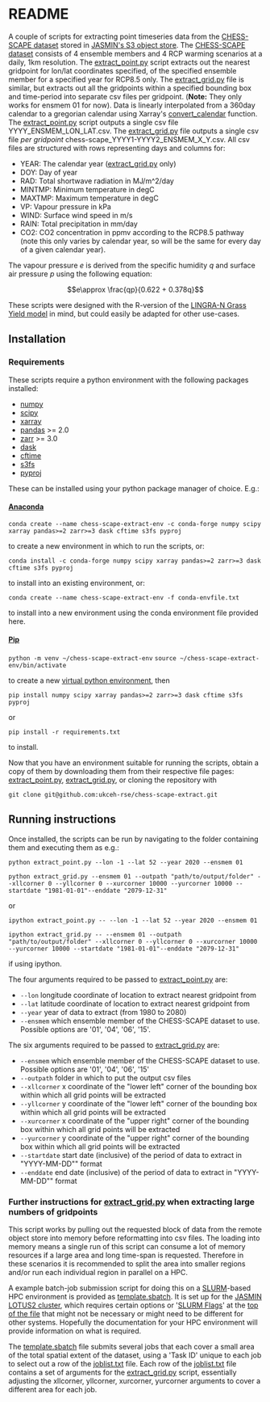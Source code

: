 # README

A couple of scripts for extracting point timeseries data from the [CHESS-SCAPE dataset](https://catalogue.ceda.ac.uk/uuid/8194b416cbee482b89e0dfbe17c5786c/) stored in [JASMIN's S3 object store](https://help.jasmin.ac.uk/docs/short-term-project-storage/using-the-jasmin-object-store/). The [CHESS-SCAPE dataset](https://catalogue.ceda.ac.uk/uuid/8194b416cbee482b89e0dfbe17c5786c/) consists of 4 ensemble members and 4 RCP warming scenarios at a daily, 1km resolution. The [extract_point.py](https://github.com/ukceh-rse/chess-scape-extract/blob/main/extract_point.py) script extracts out the nearest gridpoint for lon/lat coordinates specified, of the specified ensemble member for a specified year for RCP8.5 only. The [extract_grid.py](https://github.com/ukceh-rse/chess-scape-extract/blob/main/extract_grid.py) file is similar, but extracts out all the gridpoints within a specified bounding box and time-period into separate csv files per gridpoint. (**Note:** They only works for ensmem 01 for now). Data is linearly interpolated from a 360day calendar to a gregorian calendar using Xarray's [convert_calendar](https://docs.xarray.dev/en/stable/generated/xarray.Dataset.convert_calendar.html) function. The [extract_point.py](https://github.com/ukceh-rse/chess-scape-extract/blob/main/extract_point.py) script outputs a single csv file YYYY_ENSMEM_LON_LAT.csv. The [extract_grid.py](https://github.com/ukceh-rse/chess-scape-extract/blob/main/extract_grid.py) file outputs a single csv file *per gridpoint* chess-scape_YYYY1-YYYY2_ENSMEM_X_Y.csv. All csv files are structured with rows representing days and columns for:
- YEAR: The calendar year ([extract_grid.py](https://github.com/ukceh-rse/chess-scape-extract/blob/main/extract_grid.py) only)
- DOY: Day of year
- RAD: Total shortwave radiation in MJ/m^2/day
- MINTMP: Minimum temperature in degC
- MAXTMP: Maximum temperature in degC
- VP: Vapour pressure in kPa
- WIND: Surface wind speed in m/s
- RAIN: Total precipitation in mm/day
- CO2: CO2 concentration in ppmv according to the RCP8.5 pathway (note this only varies by calendar year, so will be the same for every day of a given calendar year).

The vapour pressure $e$ is derived from the specific humidity $q$ and surface air pressure $p$ using the following equation:

$$e\approx \frac{qp}{0.622 + 0.378q}$$

These scripts were designed with the R-version of the [LINGRA-N Grass Yield model](https://models.pps.wur.nl/r-version-lingra-model) in mind, but could easily be adapted for other use-cases.

## Installation

### Requirements
These scripts require a python environment with the following packages installed:
- [numpy](https://numpy.org/)
- [scipy](https://scipy.org/)
- [xarray](https://docs.xarray.dev/en/stable/)
- [pandas](https://pandas.pydata.org/) >= 2.0
- [zarr](https://zarr.dev/) >= 3.0
- [dask](https://www.dask.org/)
- [cftime](https://unidata.github.io/cftime/)
- [s3fs](https://github.com/fsspec/s3fs/)
- [pyproj](https://pyproj4.github.io/pyproj/stable/)

These can be installed using your python package manager of choice. E.g.:

#### [Anaconda](https://anaconda.org/)
```conda create --name chess-scape-extract-env -c conda-forge numpy scipy xarray pandas>=2 zarr>=3 dask cftime s3fs pyproj```

to create a new environment in which to run the scripts, or:

```conda install -c conda-forge numpy scipy xarray pandas>=2 zarr>=3 dask cftime s3fs pyproj```

to install into an existing environment, or:

```conda create --name chess-scape-extract-env -f conda-envfile.txt```

to install into a new environment using the conda environment file provided here.

#### [Pip](https://packaging.python.org/en/latest/tutorials/installing-packages/)

```python -m venv ~/chess-scape-extract-env```
```source ~/chess-scape-extract-env/bin/activate```

to create a new [virtual python environment](https://docs.python.org/3/library/venv.html), then

```pip install numpy scipy xarray pandas>=2 zarr>=3 dask cftime s3fs pyproj```

or

```pip install -r requirements.txt```

to install.

Now that you have an environment suitable for running the scripts, obtain a copy of them by downloading them from their respective file pages: [extract_point.py](https://github.com/ukceh-rse/chess-scape-extract/blob/main/extract_point.py), [extract_grid.py](https://github.com/ukceh-rse/chess-scape-extract/blob/main/extract_grid.py), or cloning the repository with 

```git clone git@github.com:ukceh-rse/chess-scape-extract.git```

## Running instructions

Once installed, the scripts can be run by navigating to the folder containing them and executing them as e.g.:

```python extract_point.py --lon -1 --lat 52 --year 2020 --ensmem 01```

```python extract_grid.py --ensmem 01 --outpath "path/to/output/folder" --xllcorner 0 --yllcorner 0 --xurcorner 10000 --yurcorner 10000 --startdate "1981-01-01"--enddate "2079-12-31"```

or 

```ipython extract_point.py -- --lon -1 --lat 52 --year 2020 --ensmem 01```

```ipython extract_grid.py -- --ensmem 01 --outpath "path/to/output/folder" --xllcorner 0 --yllcorner 0 --xurcorner 10000 --yurcorner 10000 --startdate "1981-01-01"--enddate "2079-12-31"```

if using ipython.

The four arguments required to be passed to [extract_point.py](https://github.com/ukceh-rse/chess-scape-extract/blob/main/extract_point.py) are:
- ```--lon``` longitude coordinate of location to extract nearest gridpoint from
- ```--lat``` latitude coordinate of location to extract nearest gridpoint from
- ```--year``` year of data to extract (from 1980 to 2080)
- ```--ensmem``` which ensemble member of the CHESS-SCAPE dataset to use. Possible options are '01', '04', '06', '15'.

The six arguments required to be passed to [extract_grid.py](https://github.com/ukceh-rse/chess-scape-extract/blob/main/extract_grid.py) are:
- ```--ensmem``` which ensemble member of the CHESS-SCAPE dataset to use. Possible options are '01', '04', '06', '15'
- ```--outpath``` folder in which to put the output csv files
- ```--xllcorner``` x coordinate of the "lower left" corner of the bounding box within which all grid points will be extracted
- ```--yllcorner``` y coordinate of the "lower left" corner of the bounding box within which all grid points will be extracted
- ```--xurcorner``` x coordinate of the "upper right" corner of the bounding box within which all grid points will be extracted
- ```--yurcorner``` y coordinate of the "upper right" corner of the bounding box within which all grid points will be extracted
- ```--startdate``` start date (inclusive) of the period of data to extract in "YYYY-MM-DD"" format
- ```--enddate``` end date (inclusive) of the period of data to extract in "YYYY-MM-DD"" format

### Further instructions for [extract_grid.py](https://github.com/ukceh-rse/chess-scape-extract/blob/main/joblist.txt) when extracting large numbers of gridpoints
This script works by pulling out the requested block of data from the remote object store into memory before reformatting into csv files. The loading into memory means a single run of this script can consume a lot of memory resources if a large area and long time-span is requested. Therefore in these scenarios it is recommended to split the area into smaller regions and/or run each individual region in parallel on a HPC. 

A example batch-job submission script for doing this on a [SLURM](https://slurm.schedmd.com/documentation.html)-based HPC environment is provided as [template.sbatch](https://github.com/ukceh-rse/chess-scape-extract/blob/main/template.sbatch). It is set up for the [JASMIN LOTUS2 cluster](https://help.jasmin.ac.uk/docs/batch-computing/lotus-overview/), which requires certain options or '[SLURM Flags](https://slurm.schedmd.com/sbatch.html)' at the [top of the file](https://github.com/ukceh-rse/chess-scape-extract/blob/fc8e19114b0b419e960aca0744f64f5d538492d8/template.sbatch#L2) that might not be necessary or might need to be different for other systems. Hopefully the documentation for your HPC environment will provide information on what is required. 

The [template.sbatch](https://github.com/ukceh-rse/chess-scape-extract/blob/main/template.sbatch) file submits several jobs that each cover a small area of the total spatial extent of the dataset, using a 'Task ID' unique to each job to select out a row of the [joblist.txt](https://github.com/ukceh-rse/chess-scape-extract/blob/main/joblist.txt) file. Each row of the [joblist.txt](https://github.com/ukceh-rse/chess-scape-extract/blob/main/joblist.txt) file contains a set of arguments for the [extract_grid.py](https://github.com/ukceh-rse/chess-scape-extract/blob/main/extract_grid.py) script, essentially adjusting the xllcorner, yllcorner, xurcorner, yurcorner arguments to cover a different area for each job. 
